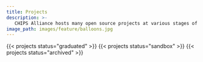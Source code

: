 ```yaml
---
title: Projects
description: >-
   CHIPS Alliance hosts many open source projects at various stages of their maturity lifecycle.
image_path: images/feature/balloons.jpg
---
```


{{< projects status="graduated" >}}
{{< projects status="sandbox" >}}
{{< projects status="archived" >}}
